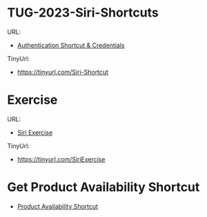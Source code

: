 # TUG-2023-Siri-Shortcuts

URL:
- [Authentication Shortcut & Credentials](https://github.com/NSA-Computer-Exchange/TUG-2023-Siri-Shortcuts/blob/main/SiriAuthShortcuts.zip)

TinyUrl: 
- https://tinyurl.com/Siri-Shortcut

# Exercise
URL: 
- [Siri Exercise](https://github.com/NSA-Computer-Exchange/TUG-2023-Siri-Shortcuts/blob/main/Siri_Exercises.zip)

TinyUrl:
- https://tinyurl.com/SiriExercise

# Get Product Availability Shortcut
- [Product Availability Shortcut](https://www.icloud.com/shortcuts/9ae4fc1294ce416ba9a8f0444f355f8b)
